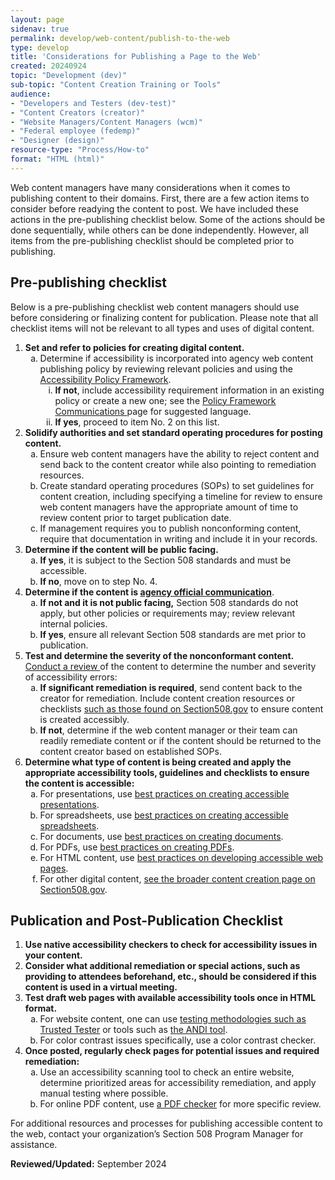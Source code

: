 ```yaml
---
layout: page
sidenav: true
permalink: develop/web-content/publish-to-the-web
type: develop 
title: 'Considerations for Publishing a Page to the Web'
created: 20240924
topic: "Development (dev)"
sub-topic: "Content Creation Training or Tools"
audience:
- "Developers and Testers (dev-test)"
- "Content Creators (creator)"
- "Website Managers/Content Managers (wcm)"
- "Federal employee (fedemp)"
- "Designer (design)"
resource-type: "Process/How-to"
format: "HTML (html)"
---
```

Web content managers have many considerations when it comes to publishing content to their domains. First, there are a few action items to consider before readying the content to post. We have included these actions in the pre-publishing checklist below. Some of the actions should be done sequentially, while others can be done independently. However, all items from the pre-publishing checklist should be completed prior to publishing.

## Pre-publishing checklist
Below is a pre-publishing checklist web content managers should use before considering or finalizing content for publication. Please note that all checklist items will not be relevant to all types and uses of digital content.
<ol>
    <li><strong>Set and refer to policies for creating digital content.</strong>
        <ol type="a">
            <li>Determine if accessibility is incorporated into agency web content publishing policy by reviewing relevant policies and using the <a href="https://www.section508.gov/manage/policy-framework/introduction"> Accessibility Policy Framework</a>.
                <ol type="i">
                    <li><strong>If not</strong>, include accessibility requirement information in an existing policy or create a new one; see the <a href="https://www.section508.gov/manage/policy-framework/guidance-by-policy-type/communications/"> Policy Framework Communications </a> page for suggested language.</li>
                    <li><strong>If yes</strong>, proceed to item No. 2 on this list.</li>
                </ol>
            </li>
        </ol>
    </li>
    <li><strong>Solidify authorities and set standard operating procedures for posting content.</strong>
        <ol type="a">
            <li>Ensure web content managers have the ability to reject content and send back to the content creator while also pointing to remediation resources.</li>
            <li>Create standard operating procedures (SOPs) to set guidelines for content creation, including specifying a timeline for review to ensure web content managers have the appropriate amount of time to review content prior to target publication date.</li>
            <li>If management requires you to publish nonconforming content, require that documentation in writing and include it in your records.</li>
        </ol>
    </li>
    <li><strong>Determine if the content will be public facing.</strong>
        <ol type="a">
            <li><strong>If yes</strong>, it is subject to the Section 508 standards and must be accessible.</li>
            <li><strong>If no</strong>, move on to step No. 4.</li>
        </ol>
    </li>
    <li><strong>Determine if the content is <a href="https://www.section508.gov/content/glossary/#sectionA"> agency official communication</a></strong>.
        <ol type="a">
            <li><strong>If not and it is not public facing,</strong> Section 508 standards do not apply, but other policies or requirements may; review relevant internal policies.</li>
            <li><strong>If yes</strong>, ensure all relevant Section 508 standards are met prior to publication.</li>
        </ol>
    </li>
    <li><strong>Test and determine the severity of the nonconformant content.</strong> <a href="https://www.section508.gov/test/"> Conduct a review </a> of the content to determine the number and severity of accessibility errors:
        <ol type="a">
            <li><strong>If significant remediation is required</strong>, send content back to the creator for  remediation. Include content creation resources or checklists <a href="https://www.section508.gov/create/">such as those found on Section508.gov</a> to ensure content is created accessibly.</li>
            <li><strong>If not</strong>, determine if the web content manager or their team can readily remediate content or if the content should be returned to the content creator based on established SOPs.</li>
        </ol>
    </li>
    <li><strong>Determine what type of content is being created and apply the appropriate accessibility tools, guidelines and checklists to ensure the content is accessible:</strong>
        <ol type="a">
            <li>For presentations, use <a href="https://www.section508.gov/create/presentations/">best practices on creating accessible presentations</a>.</li>
            <li>For spreadsheets, use <a href="https://www.section508.gov/create/spreadsheets/">best practices on creating accessible spreadsheets</a>.</li>
            <li>For documents, use <a href="https://www.section508.gov/create/documents/">best practices on creating documents</a>.</li>
            <li>For PDFs, use <a href="https://www.section508.gov/create/pdfs/">best practices on creating PDFs</a>.</li>
            <li>For HTML content, use <a href="https://www.section508.gov/develop/software-websites/">best practices on developing accessible web pages</a>.</li>
            <li>For other digital content, <a href="https://www.section508.gov/create/">see the broader content creation page on Section508.gov</a>.</li>
        </ol>
    </li>
</ol>

## Publication and Post-Publication Checklist
<ol>
    <li><strong>Use native accessibility checkers to check for accessibility issues in your content.</strong></li>
    <li><strong>Consider what additional remediation or special actions, such as providing to attendees beforehand, etc., should be considered if this content is used in a virtual meeting.</strong></li>
    <li><strong>Test draft web pages with available accessibility tools once in HTML format.</strong>
        <ol type="a">
            <li>For website content, one can use <a href="https://www.section508.gov/test/trusted-tester/">testing methodologies such as Trusted Tester</a> or tools such as <a href="https://www.ssa.gov/accessibility/andi/help/install.html">the ANDI tool</a>.</li>
            <li>For color contrast issues specifically, use a color contrast checker.</li>
        </ol>
    </li>
    <li><strong>Once posted, regularly check pages for potential issues and required remediation:</strong>
        <ol type="a">
            <li>Use an accessibility scanning tool to check an entire website, determine prioritized areas for accessibility remediation, and apply manual testing where possible.</li>
            <li>For online PDF content, use <a href="https://www.section508.gov/test/documents/">a PDF checker</a> for more specific review.</li>
        </ol>
    </li>
</ol>

For additional resources and processes for publishing accessible content to the web, contact your organization’s Section 508 Program Manager for assistance.




**Reviewed/Updated:** September 2024